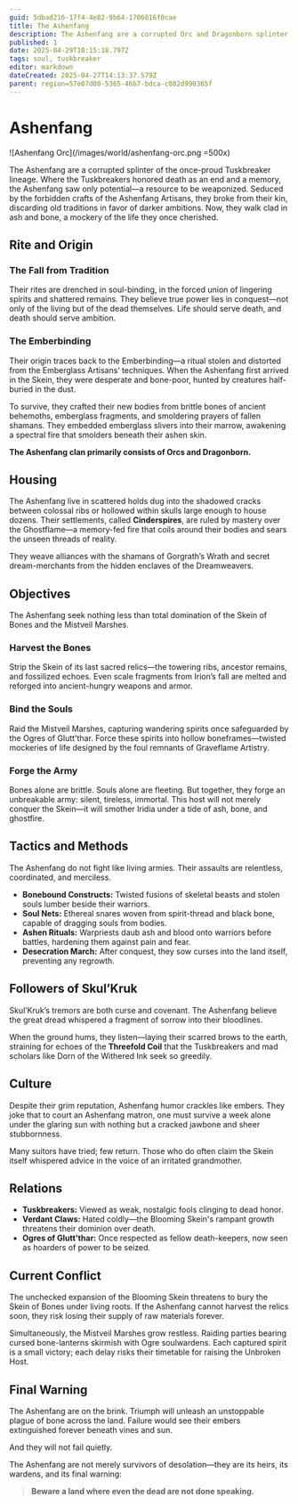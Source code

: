 ```yaml
---
guid: 5dbad216-17f4-4e82-9b64-1706016f0cae
title: The Ashenfang
description: The Ashenfang are a corrupted Orc and Dragonborn splinter group seeking to dominate the Skein of Bones by weaponizing death and binding souls into an unstoppable army.
published: 1
date: 2025-04-29T10:15:18.797Z
tags: soul, tuskbreaker
editor: markdown
dateCreated: 2025-04-27T14:13:37.579Z
parent: region=57e07d00-5365-46b7-bdca-c082d990365f
---
```


# Ashenfang

![Ashenfang Orc](/images/world/ashenfang-orc.png =500x)

The Ashenfang are a corrupted splinter of the once-proud Tuskbreaker lineage. Where the Tuskbreakers honored death as an end and a memory, the Ashenfang saw only potential—a resource to be weaponized. Seduced by the forbidden crafts of the Ashenfang Artisans, they broke from their kin, discarding old traditions in favor of darker ambitions. Now, they walk clad in ash and bone, a mockery of the life they once cherished.

## Rite and Origin

### The Fall from Tradition

Their rites are drenched in soul-binding, in the forced union of lingering spirits and shattered remains. They believe true power lies in conquest—not only of the living but of the dead themselves. Life should serve death, and death should serve ambition.

### The Emberbinding

Their origin traces back to the Emberbinding—a ritual stolen and distorted from the Emberglass Artisans’ techniques. When the Ashenfang first arrived in the Skein, they were desperate and bone-poor, hunted by creatures half-buried in the dust. 

To survive, they crafted their new bodies from brittle bones of ancient behemoths, emberglass fragments, and smoldering prayers of fallen shamans. They embedded emberglass slivers into their marrow, awakening a spectral fire that smolders beneath their ashen skin.

**The Ashenfang clan primarily consists of Orcs and Dragonborn.**

## Housing

The Ashenfang live in scattered holds dug into the shadowed cracks between colossal ribs or hollowed within skulls large enough to house dozens. Their settlements, called **Cinderspires**, are ruled by mastery over the Ghostflame—a memory-fed fire that coils around their bodies and sears the unseen threads of reality.

They weave alliances with the shamans of Gorgrath’s Wrath and secret dream-merchants from the hidden enclaves of the Dreamweavers.

## Objectives

The Ashenfang seek nothing less than total domination of the Skein of Bones and the Mistveil Marshes.

### Harvest the Bones

Strip the Skein of its last sacred relics—the towering ribs, ancestor remains, and fossilized echoes. Even scale fragments from Irion’s fall are melted and reforged into ancient-hungry weapons and armor.

### Bind the Souls

Raid the Mistveil Marshes, capturing wandering spirits once safeguarded by the Ogres of Glutt'thar. Force these spirits into hollow boneframes—twisted mockeries of life designed by the foul remnants of Graveflame Artistry.

### Forge the Army

Bones alone are brittle. Souls alone are fleeting. But together, they forge an unbreakable army: silent, tireless, immortal. This host will not merely conquer the Skein—it will smother Iridia under a tide of ash, bone, and ghostfire.

## Tactics and Methods

The Ashenfang do not fight like living armies. Their assaults are relentless, coordinated, and merciless.

- **Bonebound Constructs:** Twisted fusions of skeletal beasts and stolen souls lumber beside their warriors.
- **Soul Nets:** Ethereal snares woven from spirit-thread and black bone, capable of dragging souls from bodies.
- **Ashen Rituals:** Warpriests daub ash and blood onto warriors before battles, hardening them against pain and fear.
- **Desecration March:** After conquest, they sow curses into the land itself, preventing any regrowth.

## Followers of Skul’Kruk

Skul’Kruk’s tremors are both curse and covenant. The Ashenfang believe the great dread whispered a fragment of sorrow into their bloodlines.

When the ground hums, they listen—laying their scarred brows to the earth, straining for echoes of the **Threefold Coil** that the Tuskbreakers and mad scholars like Dorn of the Withered Ink seek so greedily.

## Culture

Despite their grim reputation, Ashenfang humor crackles like embers. They joke that to court an Ashenfang matron, one must survive a week alone under the glaring sun with nothing but a cracked jawbone and sheer stubbornness. 

Many suitors have tried; few return. Those who do often claim the Skein itself whispered advice in the voice of an irritated grandmother.

## Relations

- **Tuskbreakers:** Viewed as weak, nostalgic fools clinging to dead honor.
- **Verdant Claws:** Hated coldly—the Blooming Skein's rampant growth threatens their dominion over death.
- **Ogres of Glutt'thar:** Once respected as fellow death-keepers, now seen as hoarders of power to be seized.

## Current Conflict

The unchecked expansion of the Blooming Skein threatens to bury the Skein of Bones under living roots. If the Ashenfang cannot harvest the relics soon, they risk losing their supply of raw materials forever.

Simultaneously, the Mistveil Marshes grow restless. Raiding parties bearing cursed bone-lanterns skirmish with Ogre soulwardens. Each captured spirit is a small victory; each delay risks their timetable for raising the Unbroken Host.

## Final Warning
The Ashenfang are on the brink. Triumph will unleash an unstoppable plague of bone across the land. Failure would see their embers extinguished forever beneath vines and sun.

And they will not fail quietly.

The Ashenfang are not merely survivors of desolation—they are its heirs, its wardens, and its final warning:

> **Beware a land where even the dead are not done speaking.**
